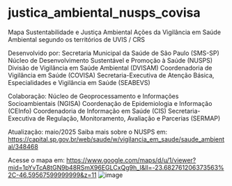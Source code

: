 # justica_ambiental_nusps_covisa
Mapa Sustentabilidade e Justiça Ambiental
Ações da Vigilância em Saúde Ambiental segundo os territórios de UVIS / CRS

Desenvolvido por:
Secretaria Municipal da Saúde de São Paulo (SMS-SP)
Núcleo de Desenvolvimento Sustentável e Promoção à Saúde (NUSPS)
Divisão de Vigilância em Saúde Ambiental (DVISAM)
Coordenadoria de Vigilância em Saúde (COVISA)
Secretaria-Executiva de Atenção Básica, Especialidades e Vigilância em Saúde (SEABEVS)

Colaboração:
Núcleo de Geoprocessamento e Informações Socioambientais (NGISA)
Coordenação de Epidemiologia e Informação (CEInfo)
Coordenadoria de Informação em Saúde (CIS)
Secretaria-Executiva de Regulação, Monitoramento, Avaliação e Parcerias (SERMAP)

Atualização: maio/2025
Saiba mais sobre o NUSPS em: https://capital.sp.gov.br/web/saude/w/vigilancia_em_saude/saude_ambiental/348468

Acesse o mapa em: https://www.google.com/maps/d/u/1/viewer?mid=1pYvTcA8tGN9b48RSmX96EGLCxQg9h_I&ll=-23.682761206373563%2C-46.59567599999999&z=11
![image](https://github.com/user-attachments/assets/f2d15cef-c99f-4639-afde-e662839a436d)





